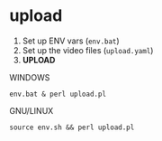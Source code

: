 # upload

1. Set up ENV vars (`env.bat`)
2. Set up the video files (`upload.yaml`)
3. **UPLOAD**

WINDOWS

`env.bat & perl upload.pl`

GNU/LINUX

`source env.sh && perl upload.pl`
